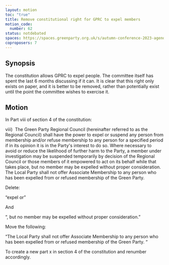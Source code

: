 ```yaml
---
layout: motion
toc: "true"
title: Remove constitutional right for GPRC to expel members
motion_code:
  number: 62
status: notdebated
spaces: https://spaces.greenparty.org.uk/s/autumn-conference-2023-agenda-forum/post/post/view?id=10748
coproposers: 7
---
```

## Synopsis

The constitution allows GPRC to expel people. The committee itself has spent the last 6 months discussing if it can. It is clear that this right only exists on paper, and it is better to be removed, rather than potentially exist until the point the committee wishes to exercise it.

## Motion

In Part viii of section 4 of the constitution:

viii)  The Green Party Regional Council (hereinafter referred to as the Regional Council) shall have the power to expel or suspend any person from membership and/or refuse membership to any person for a specified period if in its opinion it is in the Party's interest to do so. Where necessary to avoid or reduce the likelihood of further harm to the Party, a member under investigation may be suspended temporarily by decision of the Regional Council or those members of it empowered to act on its behalf while that takes place, but no member may be expelled without proper consideration. The Local Party shall not offer Associate Membership to any person who has been expelled from or refused membership of the Green Party.

Delete:

“expel or”

And

“, but no member may be expelled without proper consideration.”

Move the following:

“The Local Party shall not offer Associate Membership to any person who has been expelled from or refused membership of the Green Party. “

To create a new part x in section 4 of the constitution and renumber accordingly.